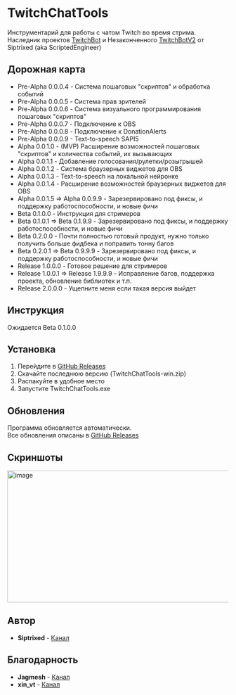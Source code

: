 # TwitchChatTools

Инструментарий для работы с чатом Twitch во время стрима. <br>
Наследник проектов [TwitchBot](https://github.com/ScriptedEngineer/TwitchBot) и Незаконченного [TwitchBotV2](https://github.com/Siptrixed/TwitchBotV2) от Siptrixed (aka ScriptedEngineer)

## Дорожная карта
- Pre-Alpha 0.0.0.4 - Система пошаговых "скриптов" и обработка событий
- Pre-Alpha 0.0.0.5 - Система прав зрителей
- Pre-Alpha 0.0.0.6 - Система визуального программирования пошаговых "скриптов"
- Pre-Alpha 0.0.0.7 - Подключение к OBS
- Pre-Alpha 0.0.0.8 - Подключение к DonationAlerts
- Pre-Alpha 0.0.0.9 - Text-to-speech SAPI5
- Alpha 0.0.1.0 - (MVP) Расширение возможностей пошаговых "скриптов" и количества событий, их вызывающих
- Alpha 0.0.1.1 - Добавление голосования/рулетки/розыгрышей
- Alpha 0.0.1.2 - Система браузерных виджетов для OBS
- Alpha 0.0.1.3 - Text-to-speech на локальной нейронке
- Alpha 0.0.1.4 - Расширение возможностей браузерных виджетов для OBS
- Alpha 0.0.1.5 => Alpha 0.0.9.9 - Зарезервировано под фиксы, и поддержку работоспособности, и новые фичи
- Beta 0.1.0.0 - Инструкция для стримеров
- Beta 0.1.0.1 => Beta 0.1.9.9 - Зарезервировано под фиксы, и поддержку работоспособности, и новые фичи
- Beta 0.2.0.0 - Почти полностью готовый продукт, нужно только получить больше фидбека и поправить тонну багов
- Beta 0.2.0.1 => Beta 0.9.9.9 - Зарезервировано под фиксы, и поддержку работоспособности, и новые фичи
- Release 1.0.0.0 - Готовое решение для стримеров
- Release 1.0.0.1 => Release 1.9.9.9 - Исправление багов, поддержка проекта, обновление библиотек и т.п.
- Release 2.0.0.0 - Ущепните меня если такая версия выйдет
  
## Инструкция

Ожидается Beta 0.1.0.0

## Установка

1. Перейдите в [GitHub Releases](https://github.com/Siptrixed/TwitchChatTools/releases)
1. Cкачайте последнюю версию (TwitchChatTools-win.zip)
2. Распакуйте в удобное место
1. Запустите TwitchChatTools.exe

## Обновления

Программа обновляется автоматически. <br>
Все обновления описаны в [GitHub Releases](https://github.com/Siptrixed/TwitchChatTools/releases)

## Скриншоты

<img width="600" height="300" alt="image" src="https://github.com/user-attachments/assets/53ce1810-f1bc-4429-a349-68c25200cb88" />

## Автор

* **Siptrixed** - [Канал](https://www.twitch.tv/siptrixed)

## Благодарность

* **Jagmesh** - [Канал](https://www.twitch.tv/jagmesh)
* **xin_vt** - [Канал](https://www.twitch.tv/xin_vt)
